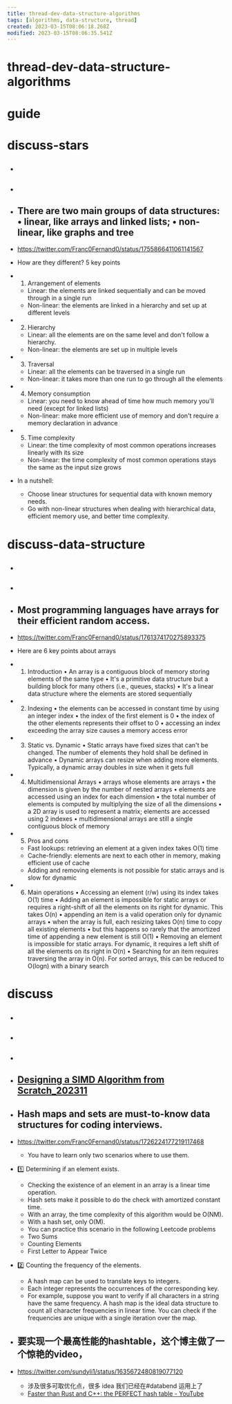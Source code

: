 ```yaml
---
title: thread-dev-data-structure-algorithms
tags: [algorithms, data-structure, thread]
created: 2023-03-15T08:06:18.268Z
modified: 2023-03-15T08:06:35.541Z
---
```


# thread-dev-data-structure-algorithms

# guide

# discuss-stars
- ## 

- ## 

- ## There are two main groups of data structures: • linear, like arrays and linked lists; • non-linear, like graphs and tree
- https://twitter.com/Franc0Fernand0/status/1755866411061141567
- How are they different? 5 key points 
- 1. Arrangement of elements
  - Linear: the elements are linked sequentially and can be moved through in a single run
  - Non-linear: the elements are linked in a hierarchy and set up at different levels
- 2. Hierarchy
  - Linear: all the elements are on the same level and don't follow a hierarchy.
  - Non-linear: the elements are set up in multiple levels
- 3. Traversal
  - Linear: all the elements can be traversed in a single run
  - Non-linear: it takes more than one run to go through all the elements
- 4. Memory consumption
  - Linear: you need to know ahead of time how much memory you'll need (except for linked lists)
  - Non-linear: make more efficient use of memory and don't require a memory declaration in advance
- 5. Time complexity
  - Linear: the time complexity of most common operations increases linearly with its size
  - Non-linear: the time complexity of most common operations stays the same as the input size grows

- In a nutshell:
  - Choose linear structures for sequential data with known memory needs.
  - Go with non-linear structures when dealing with hierarchical data, efficient memory use, and better time complexity.
# discuss-data-structure
- ## 

- ## 

- ## Most programming languages have arrays for their efficient random access. 
- https://twitter.com/Franc0Fernand0/status/1761374170275893375
- Here are 6 key points about arrays
- 1. Introduction
  • An array is a contiguous block of memory storing elements of the same type
  • It's a primitive data structure but a building block for many others (i.e., queues, stacks)
  • It's a linear data structure where the elements are stored sequentially

- 2. Indexing 
  • the elements can be accessed in constant time by using an integer index
  • the index of the first element is 0 
  • the index of the other elements represents their offset to 0
  • accessing an index exceeding the array size causes a memory access error

- 3. Static vs. Dynamic
  • Static arrays have fixed sizes that can't be changed. The number of elements they hold shall be defined in advance
  • Dynamic arrays can resize when adding more elements. Typically, a dynamic array doubles in size when it gets full

- 4. Multidimensional Arrays
  • arrays whose elements are arrays
  • the dimension is given by the number of nested arrays
  • elements are accessed using an index for each dimension
  • the total number of elements is computed by multiplying the size of all the dimensions
  • a 2D array is used to represent a matrix; elements are accessed using 2 indexes
  • multidimensional arrays are still a single contiguous block of memory

- 5. Pros and cons
  + Fast lookups: retrieving an element at a given index takes O(1) time
  + Cache-friendly: elements are next to each other in memory, making efficient use of cache
  - Adding and removing elements is not possible for static arrays and is slow for dynamic

- 6. Main operations
  • Accessing an element (r/w) using its index takes O(1) time
  • Adding an element is impossible for static arrays or requires a right-shift of all the elements on its right for dynamic. This takes O(n)
  • appending an item is a valid operation only for dynamic arrays
  • when the array is full, each resizing takes O(n) time to copy all existing elements 
  • but this happens so rarely that the amortized time of appending a new element is still O(1)
  • Removing an element is impossible for static arrays. For dynamic, it requires a left shift of all the elements on its right in O(n)
  • Searching for an item requires traversing the array in O(n). For sorted arrays, this can be reduced to O(logn) with a binary search

# discuss
- ## 

- ## 

- ## 

- ## [Designing a SIMD Algorithm from Scratch_202311](https://mcyoung.xyz/2023/11/27/simd-base64/)

- ## Hash maps and sets are must-to-know data structures for coding interviews.
- https://twitter.com/Franc0Fernand0/status/1726224177219117468
  - You have to learn only two scenarios where to use them.
- 1️⃣ Determining if an element exists.
  - Checking the existence of an element in an array is a linear time operation. 
  - Hash sets make it possible to do the check with amortized constant time.
  - With an array, the time complexity of this algorithm would be O(NM). 
  - With a hash set, only O(M).
  - You can practice this scenario in the following Leetcode problems
  - Two Sums
  - Counting Elements
  - First Letter to Appear Twice
- 2️⃣ Counting the frequency of the elements.
  - A hash map can be used to translate keys to integers. 
  - Each integer represents the occurrences of the corresponding key. 
  - For example, suppose you want to verify if all characters in a string have the same frequency. A hash map is the ideal data structure to count all character frequencies in linear time. You can check if the frequencies are unique with a single iteration over the map.

- ## 要实现一个最高性能的hashtable，这个博主做了一个惊艳的video，
- https://twitter.com/sundyli1/status/1635672480819077120
  - 涉及很多可取优化点，很多 idea 我们已经在#databend 运用上了
  - [Faster than Rust and C++: the PERFECT hash table - YouTube](https://www.youtube.com/watch?v=DMQ_HcNSOAI)
